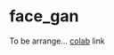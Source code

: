 # face_gan

To be arrange...
[colab](https://colab.research.google.com/drive/1OutTQn5DaUqsI9kIt8ki495PD4IzHHpJ?usp=sharing) link
